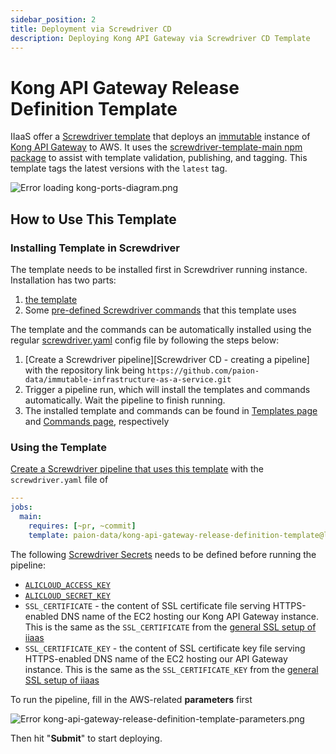 ```yaml
---
sidebar_position: 2
title: Deployment via Screwdriver CD
description: Deploying Kong API Gateway via Screwdriver CD Template
---
```


[//]: # (Copyright 2024 Paion Data. All rights reserved.)

[//]: # (Licensed under the Apache License, Version 2.0 &#40;the "License"&#41;;)
[//]: # (you may not use this file except in compliance with the License.)
[//]: # (You may obtain a copy of the License at)

[//]: # (    http://www.apache.org/licenses/LICENSE-2.0)

[//]: # (Unless required by applicable law or agreed to in writing, software)
[//]: # (distributed under the License is distributed on an "AS IS" BASIS,)
[//]: # (WITHOUT WARRANTIES OR CONDITIONS OF ANY KIND, either express or implied.)
[//]: # (See the License for the specific language governing permissions and)
[//]: # (limitations under the License.)

Kong API Gateway Release Definition Template
============================================

IIaaS offer a [Screwdriver template][Screwdriver CD template] that deploys an [immutable][Immutable Infrastructure]
instance of [Kong API Gateway] to AWS. It uses the [screwdriver-template-main npm package] to assist with template
validation, publishing, and tagging. This template tags the latest versions with the `latest` tag.

![Error loading kong-ports-diagram.png](img/kong-ports-diagram.png)

How to Use This Template
------------------------

### Installing Template in Screwdriver

The template needs to be installed first in Screwdriver running instance. Installation has two parts:

1. [the template](https://github.com/paion-data/immutable-infrastructure-as-a-service/tree/master/adaptors/screwdriver-cd/templates/kong-api-gateway-sd-template.yaml)
2. Some [pre-defined Screwdriver commands][Screwdriver CD - commands] that this template uses

The template and the commands can be automatically installed using the regular [screwdriver.yaml] config file by
following the steps below:

1. [Create a Screwdriver pipeline][Screwdriver CD - creating a pipeline] with the repository link being
   `https://github.com/paion-data/immutable-infrastructure-as-a-service.git`
2. Trigger a pipeline run, which will install the templates and commands automatically. Wait the pipeline to finish
   running.
3. The installed template and commands can be found in [Templates page][Screwdriver CD - finding templates] and
   [Commands page][Screwdriver CD - finding commands], respectively

### Using the Template

[Create a Screwdriver pipeline that uses this template][Screwdriver CD - creating pipeline from template] with the
`screwdriver.yaml` file of

```yaml
---
jobs:
  main:
    requires: [~pr, ~commit]
    template: paion-data/kong-api-gateway-release-definition-template@latest
```

The following [Screwdriver Secrets][Screwdriver CD Secrets] needs to be defined before running the pipeline:

- [`ALICLOUD_ACCESS_KEY`](../setup#alicloud)
- [`ALICLOUD_SECRET_KEY`](../setup#alicloud)
- `SSL_CERTIFICATE` - the content of SSL certificate file serving HTTPS-enabled DNS name of the EC2 hosting our Kong
  API Gateway instance. This is the same as the `SSL_CERTIFICATE` from the
  [general SSL setup of iiaas](../setup#ssl)
- `SSL_CERTIFICATE_KEY` - the content of SSL certificate key file serving HTTPS-enabled DNS name of the EC2 hosting our
  API Gateway instance. This is the same as the `SSL_CERTIFICATE_KEY` from the
  [general SSL setup of iiaas](../setup#ssl)

To run the pipeline, fill in the AWS-related **parameters** first

![Error kong-api-gateway-release-definition-template-parameters.png](img/kong-api-gateway-release-definition-template-parameters.png)

Then hit "**Submit**" to start deploying.

[Immutable Infrastructure]: https://www.hashicorp.com/resources/what-is-mutable-vs-immutable-infrastructure

[Kong API Gateway]: https://docs.konghq.com/

[publishing a template in Screwdriver]: https://paion-data.github.io/screwdriver-cd-guide/user-guide/templates/job-templates#writing-a-screwdriver-yaml-for-your-template-repo

[screwdriver.yaml]: https://github.com/paion-data/immutable-infrastructure-as-a-service/tree/master/screwdriver.yaml
[Screwdriver CD - commands]: https://github.com/paion-data/immutable-infrastructure-as-a-service/tree/master/adaptors/screwdriver-cd/commands
[Screwdriver CD - creating pipeline from template]: https://paion-data.github.io/screwdriver-cd-guide/user-guide/templates/job-templates#using-a-template
[Screwdriver CD - finding templates]: https://paion-data.github.io/screwdriver-cd-guide/user-guide/templates/job-templates#finding-templates
[Screwdriver CD - finding commands]: https://paion-data.github.io/screwdriver-cd-guide/user-guide/commands#finding-commands
[Screwdriver CD Secrets]: https://paion-data.github.io/screwdriver-cd-guide/user-guide/configuration/secrets
[Screwdriver CD template]: https://paion-data.github.io/screwdriver-cd-guide/user-guide/templates/job-templates
[screwdriver-template-main npm package]: https://github.com/screwdriver-cd/template-main
